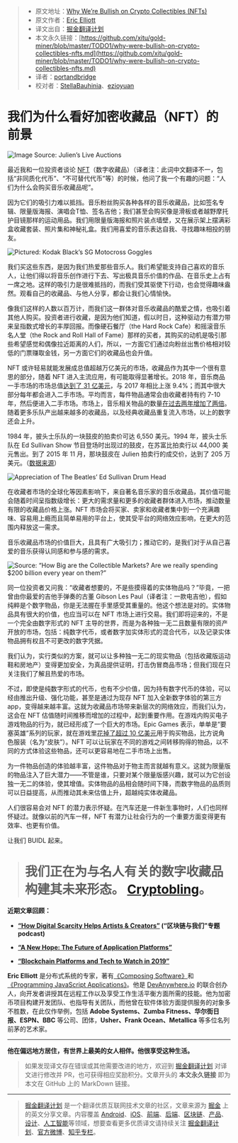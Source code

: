 > * 原文地址：[Why We’re Bullish on Crypto Collectibles (NFTs)](https://medium.com/the-challenge/why-were-bullish-on-crypto-collectibles-nfts-5d47e4e39172)
> * 原文作者：[Eric Elliott](https://medium.com/@_ericelliott)
> * 译文出自：[掘金翻译计划](https://github.com/xitu/gold-miner)
> * 本文永久链接：[https://github.com/xitu/gold-miner/blob/master/TODO1/why-were-bullish-on-crypto-collectibles-nfts.md](https://github.com/xitu/gold-miner/blob/master/TODO1/why-were-bullish-on-crypto-collectibles-nfts.md)
> * 译者：[portandbridge](https://github.com/portandbridge)
> * 校对者：[StellaBauhinia](https://github.com/StellaBauhinia)、[ezioyuan](https://github.com/ezioyuan)

# 我们为什么看好加密收藏品（NFT）的前景

![Image Source: [Julien’s Live Auctions](https://www.julienslive.com/view-auctions/catalog/id/159/lot/69190/THE-BEATLES-1964-ED-SULLIVAN-SHOW-DRUM-HEAD)](https://cdn-images-1.medium.com/max/2000/1*GoMQbgqlQZ8hRrl2zUNGcg.jpeg)

最近我和一位投资者谈论 [NFT](https://en.wikipedia.org/wiki/Non-fungible_token)（数字收藏品）（译者注：此词中文翻译不一，包括“非同质化代币”、“不可替代代币”等）的时候，他问了我一个有趣的问题：“人们为什么会购买音乐收藏品呢”。

因为它们的吸引力难以抵挡。音乐粉丝购买各种各样的音乐收藏品，比如签名专辑、限量版海报、演唱会T恤、签名吉他；我们甚至会购买像是滑板或者越野摩托护目镜那样的运动用品。我们用限量版海报和照片装点墙壁，又在展示架上摆满彩盒收藏套装、照片集和神秘礼盒。我们用喜爱的音乐表达自我、寻找趣味相投的朋友。

![Pictured: [Kodak Black’s SG Motocross Goggles](https://www.snipergangapparel.com/collections/sg-motocross/products/sg-motocross-goggles)](https://cdn-images-1.medium.com/max/3200/0*3WERqRPYtQmtJ95M)

我们买这些东西，是因为我们热爱那些音乐人。我们希望能支持自己喜欢的音乐人，让他们得以将音乐创作进行下去、写出极具音乐价值的作品、在音乐史上占有一席之地。这样的吸引力是很难抵挡的，而我们受其驱使下行动，也会觉得趣味盎然。观看自己的收藏品、与他人分享，都会让我们心情愉快。

像我们这样的人数以百万计，而我们这一群体对音乐收藏品的酷爱之情，也吸引着其他人购买。投资者进行收藏，是因为他们知道，假以时日，这种驱动力有潜力带来呈指数式增长的丰厚回报。而像硬石餐厅（the Hard Rock Cafe）和摇滚音乐名人堂（the Rock and Roll Hall of Fame）那样的买者，其购买的动机是吸引那些希望感觉和偶像拉近距离的人们，所以，一方面它们通过向粉丝出售价格相对较低的门票赚取金钱，另一方面它们的收藏品也会升值。

NFT 或许轻易就能发展成总值超越万亿美元的市场，收藏品作为其中一个很有意思的部分，随着 NFT 进入主流应用，有可能取得显著增长。2018 年，音乐商品一手市场的市场总值[达到了 31 亿美元](https://www.billboard.com/articles/business/7801357/global-music-merch-biz-grew-to-31-billion-in-2016-study)，与 2017 年相比上涨 9.4%；而其中很大部分每年都会进入二手市场。平均而言，每件物品通常会由收藏者持有约 7-10 年，然后便进入二手市场。市场上，音乐相关物品的数量[在过去两年增加了两倍](https://www.rollingstone.com/music/music-features/inside-musics-merch-gold-rush-199554/)。随着更多乐队产出越来越多的收藏品，以及经典收藏品重复流入市场，以上的数字还会上升。

1984 年，披头士乐队的一块鼓皮的拍卖价可达 6,550 美元。1994 年，披头士乐队在 Ed Sullivan Show 节目登场时出现过的鼓皮，在苏富比拍卖行以 44,000 美元售出。到了 2015 年 11 月，那块鼓皮在 Julien 拍卖行的成交价，达到了 205 万美元。（[数据来源](http://journalofantiques.com/features/state-rock-roll-memorabilia-market/)）

![Appreciation of The Beatles’ Ed Sullivan Drum Head](https://cdn-images-1.medium.com/max/2000/1*rQepEUQ6Cd7avspvlhOvqQ.png)

在收藏者市场的全球化等因素影响下，来自著名音乐家的音乐收藏品，其价值可能会随着时间呈指数级增长：更大的需求量和更多的收藏者群体进入市场，推动数量有限的收藏品价格上涨。NFT 市场会将买家、卖家和收藏者集中到一个充满趣味、容易用上瘾而且简单易用的平台上，使其受平台的网络效应影响，在更大的范围内释放这一需求。

音乐收藏品市场的价值巨大，且具有广大吸引力；推动它的，是我们对于从自己喜爱的音乐获得认同感和参与感的需求。

![Source: “[How Big are the Collectible Markets? Are we really spending $200 billion every year on them?](https://blog.hobbydb.com/2016/04/16/how-big-are-the-collectible-markets/)”](https://cdn-images-1.medium.com/max/2640/0*YcaLuCstdMfIbY--)

同一位投资者又问我：“收藏者想要的，不是些摸得着的实体物品吗？”毕竟，一把曾由你最爱的吉他手弹奏的古董 Gibson Les Paul（译者注：一款电吉他），假如纯粹是个数字物品，你是无法握在手里感受其重量的。他这个想法是对的。实体物品具有很大的价值，也应当可以在 NFT 市场上进行交易。我们即将迎来的，不是一个完全由数字形式的 NFT 主导的世界，而是为各种独一无二且数量有限的资产开放的市场，包括：纯数字代币，或者数字加实体形式的混合代币，以及记录实体物品拥有权且不可更改的数字凭据。

我们认为，实行类似的方案，就可以让多种独一无二的现实物品（包括收藏版运动鞋和房地产）变得更加安全，为真品提供证明，打击伪冒商品市场；但我们现在只关注我们了解且热爱的市场。

不过，即使是纯数字形式的代币，也有不少价值，因为持有数字代币的体验，可以经由推出升级、强化功能，甚至是通过为现存 NFT 加入全新数字体验的第三方 app，变得越来越丰富。这就为收藏品市场带来新层次的网络效应，而我们认为，这会在 NFT 估值随时间推移而增加的过程中，起到重要作用。在游戏内购买电子游戏物品的行为，就已经形成了一个巨大的市场。Epic Games 表示，单单是“要塞英雄”系列的玩家，就在游戏里[花掉了超过 10 亿美元](https://www.cnbc.com/2018/07/18/video-game-industry-is-booming-with-continued-revenue.html)用于购买物品，比方说角色服装（名为“皮肤”）。NFT 可以让玩家在不同的游戏之间转移购得的物品，以不同的方式体验这些物品，还可以更容易地在二手市场上出售。

为一件物品创造的体验越丰富，这件物品对于物主而言就越有意义。这就为限量版的物品注入了巨大潜力——不管是谁，只要对某个限量版感兴趣，就可以为它创设独一无二的体验，使其增值。实体物品的品相会随时间下降，而数字物品的品质则可以日益提高，从而推动其未来估值上升，超越纯实体收藏品。

人们很容易会对 NFT 的潜力表示怀疑。在汽车还是一件新生事物时，人们也同样怀疑过。就像以前的汽车一样，NFT 有潜力让社会行为的一个重要方面变得更有效率、也更有价值。

让我们 BUIDL 起来。
> # 我们正在为与名人有关的数字收藏品构建其未来形态。 [Cryptobling](https://docs.google.com/forms/d/e/1FAIpQLScrRX9bHdIYbQFI5L3hEgwQaDEdjo8t8glqlyObZexWjssxNQ/viewform)。

**近期文章回顾：**

* **[“How Digital Scarcity Helps Artists & Creators”](https://theblockchainandus.com/eric-elliott/) (“区块链与我们”专题 podcast)**

* [**“A New Hope: The Future of Application Platforms”**](https://medium.com/javascript-scene/a-new-hope-e2021fce7c7b)

* [**“Blockchain Platforms and Tech to Watch in 2019”**](https://medium.com/the-challenge/blockchain-platforms-tech-to-watch-in-2019-f2bfefc5c23)

**Eric Elliott** 是分布式系统的专家，著有[《Composing Software》](https://leanpub.com/composingsoftware)和[《Programming JavaScript Applications》](https://ericelliottjs.com/product/programming-javascript-applications-ebook/)。他是 [DevAnywhere.io](https://devanywhere.io/) 的联合创办人，向开发者讲授其在远程工作以及享受工作生活平衡方面所需的技能。他为加密币项目构建开发团队、也指导有关团队，而他曾在软件体验方面提供服务的对象多不胜数，在此仅作举例，包括 **Adobe Systems、Zumba Fitness、华尔街日报、ESPN、BBC** 等公司、团体，**Usher、Frank Ocean、Metallica** 等多位名列前茅的艺术家。

***

**他在偏远地方居住，有世界上最美的女人相伴。他很享受这种生活。**

> 如果发现译文存在错误或其他需要改进的地方，欢迎到 [掘金翻译计划](https://github.com/xitu/gold-miner) 对译文进行修改并 PR，也可获得相应奖励积分。文章开头的 **本文永久链接** 即为本文在 GitHub 上的 MarkDown 链接。

---

> [掘金翻译计划](https://github.com/xitu/gold-miner) 是一个翻译优质互联网技术文章的社区，文章来源为 [掘金](https://juejin.im) 上的英文分享文章。内容覆盖 [Android](https://github.com/xitu/gold-miner#android)、[iOS](https://github.com/xitu/gold-miner#ios)、[前端](https://github.com/xitu/gold-miner#前端)、[后端](https://github.com/xitu/gold-miner#后端)、[区块链](https://github.com/xitu/gold-miner#区块链)、[产品](https://github.com/xitu/gold-miner#产品)、[设计](https://github.com/xitu/gold-miner#设计)、[人工智能](https://github.com/xitu/gold-miner#人工智能)等领域，想要查看更多优质译文请持续关注 [掘金翻译计划](https://github.com/xitu/gold-miner)、[官方微博](http://weibo.com/juejinfanyi)、[知乎专栏](https://zhuanlan.zhihu.com/juejinfanyi)。
